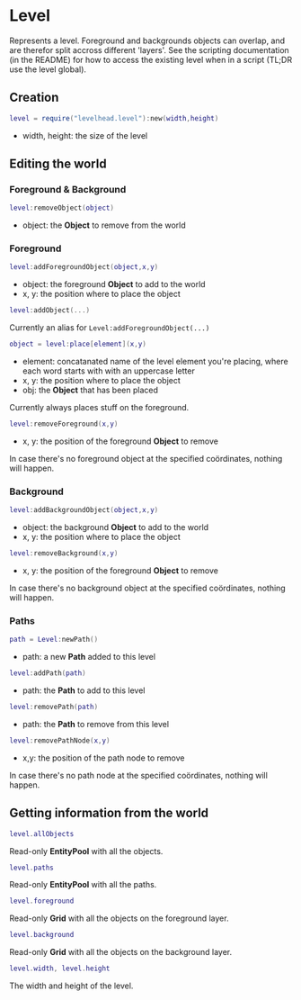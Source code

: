 # Level

Represents a level.
Foreground and backgrounds objects can overlap, and are therefor split accross different 'layers'.
See the scripting documentation (in the README) for how to access the existing level when in a script
(TL;DR use the level global).

## Creation

```Lua
level = require("levelhead.level"):new(width,height)
```
- width, height: the size of the level

## Editing the world

### Foreground & Background

```Lua
level:removeObject(object)
```
- object: the __Object__ to remove from the world

### Foreground

```Lua
level:addForegroundObject(object,x,y)
```
- object: the foreground __Object__ to add to the world
- x, y: the position where to place the object

```Lua
level:addObject(...)
```
Currently an alias for `Level:addForegroundObject(...)`

```Lua
object = level:place[element](x,y)
```
- element: concatanated name of the level element you're placing, where each word starts with with an uppercase letter
- x, y: the position where to place the object
- obj: the __Object__ that has been placed

Currently always places stuff on the foreground.

```Lua
level:removeForeground(x,y)
```
- x, y: the position of the foreground __Object__ to remove

In case there's no foreground object at the specified coördinates, nothing will happen.

### Background

```Lua
level:addBackgroundObject(object,x,y)
```
- object: the background __Object__ to add to the world
- x, y: the position where to place the object

```Lua
level:removeBackground(x,y)
```
- x, y: the position of the foreground __Object__ to remove

In case there's no background object at the specified coördinates, nothing will happen.

### Paths

```Lua
path = Level:newPath()
```
- path: a new __Path__ added to this level

```Lua
level:addPath(path)
```
- path: the __Path__ to add to this level

```Lua
level:removePath(path)
```
- path: the __Path__ to remove from this level

```Lua
level:removePathNode(x,y)
```
- x,y: the position of the path node to remove

In case there's no path node at the specified coördinates, nothing will happen.


## Getting information from the world

```Lua
level.allObjects
```
Read-only __EntityPool__ with all the objects.

```Lua
level.paths
```
Read-only __EntityPool__ with all the paths.

```Lua
level.foreground
```
Read-only __Grid__ with all the objects on the foreground layer.

```Lua
level.background
```
Read-only __Grid__ with all the objects on the background layer.

```Lua
level.width, level.height
```
The width and height of the level.
